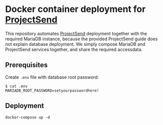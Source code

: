 # Docker container deployment for [ProjectSend](https://docs.linuxserver.io/images/docker-projectsend)

This repository automates [ProjectSend](https://docs.linuxserver.io/images/docker-projectsend) deployment together with the required MariaDB instance, because the provided ProjectSend guide does not explain database deployment. We simply compose MariaDB and ProjectSend services together, and share the required accessdata.

## Prerequisites

Create `.env` file with database root password:

```
$ cat .env
MARIADB_ROOT_PASSWORD=setyourpasswordhere!
```

## Deployment

```
docker-compose up -d
```


